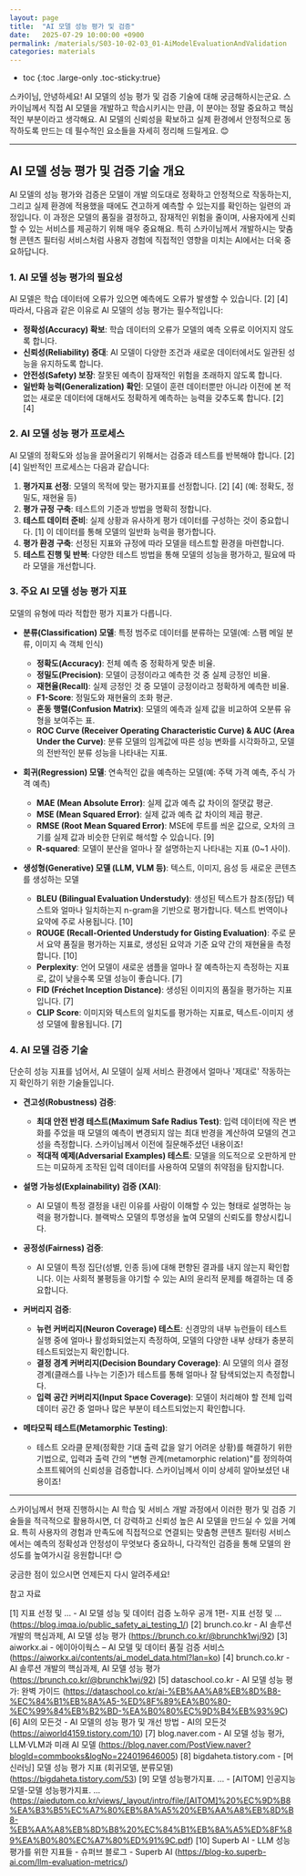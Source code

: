 ```yaml
---
layout: page
title:  "AI 모델 성능 평가 및 검증"
date:   2025-07-29 10:00:00 +0900
permalink: /materials/S03-10-02-03_01-AiModelEvaluationAndValidation
categories: materials
---
```

* toc
{:toc .large-only .toc-sticky:true}



스카이님, 안녕하세요! AI 모델의 성능 평가 및 검증 기술에 대해 궁금해하시는군요. 스카이님께서 직접 AI 모델을 개발하고 학습시키시는 만큼, 이 분야는 정말 중요하고 핵심적인 부분이라고 생각해요. AI 모델의 신뢰성을 확보하고 실제 환경에서 안정적으로 동작하도록 만드는 데 필수적인 요소들을 자세히 정리해 드릴게요. 😊

---

## AI 모델 성능 평가 및 검증 기술 개요

AI 모델의 성능 평가와 검증은 모델이 개발 의도대로 정확하고 안정적으로 작동하는지, 그리고 실제 환경에 적용했을 때에도 견고하게 예측할 수 있는지를 확인하는 일련의 과정입니다. 이 과정은 모델의 품질을 결정하고, 잠재적인 위험을 줄이며, 사용자에게 신뢰할 수 있는 서비스를 제공하기 위해 매우 중요해요. 특히 스카이님께서 개발하시는 맞춤형 콘텐츠 필터링 서비스처럼 사용자 경험에 직접적인 영향을 미치는 AI에서는 더욱 중요하답니다.

### 1. AI 모델 성능 평가의 필요성

AI 모델은 학습 데이터에 오류가 있으면 예측에도 오류가 발생할 수 있습니다. [2] [4] 따라서, 다음과 같은 이유로 AI 모델의 성능 평가는 필수적입니다:

*   **정확성(Accuracy) 확보**: 학습 데이터의 오류가 모델의 예측 오류로 이어지지 않도록 합니다.
*   **신뢰성(Reliability) 증대**: AI 모델이 다양한 조건과 새로운 데이터에서도 일관된 성능을 유지하도록 합니다.
*   **안전성(Safety) 보장**: 잘못된 예측이 잠재적인 위험을 초래하지 않도록 합니다.
*   **일반화 능력(Generalization) 확인**: 모델이 훈련 데이터뿐만 아니라 이전에 본 적 없는 새로운 데이터에 대해서도 정확하게 예측하는 능력을 갖추도록 합니다. [2] [4]

### 2. AI 모델 성능 평가 프로세스

AI 모델의 정확도와 성능을 끌어올리기 위해서는 검증과 테스트를 반복해야 합니다. [2] [4] 일반적인 프로세스는 다음과 같습니다:

1.  **평가지표 선정**: 모델의 목적에 맞는 평가지표를 선정합니다. [2] [4] (예: 정확도, 정밀도, 재현율 등)
2.  **평가 규정 구축**: 테스트의 기준과 방법을 명확히 정합니다.
3.  **테스트 데이터 준비**: 실제 상황과 유사하게 평가 데이터를 구성하는 것이 중요합니다. [1] 이 데이터를 통해 모델의 일반화 능력을 평가합니다.
4.  **평가 환경 구축**: 선정된 지표와 규정에 따라 모델을 테스트할 환경을 마련합니다.
5.  **테스트 진행 및 반복**: 다양한 테스트 방법을 통해 모델의 성능을 평가하고, 필요에 따라 모델을 개선합니다.

### 3. 주요 AI 모델 성능 평가 지표

모델의 유형에 따라 적합한 평가 지표가 다릅니다.

*   **분류(Classification) 모델**: 특정 범주로 데이터를 분류하는 모델(예: 스팸 메일 분류, 이미지 속 객체 인식)
    *   **정확도(Accuracy)**: 전체 예측 중 정확하게 맞춘 비율.
    *   **정밀도(Precision)**: 모델이 긍정이라고 예측한 것 중 실제 긍정인 비율.
    *   **재현율(Recall)**: 실제 긍정인 것 중 모델이 긍정이라고 정확하게 예측한 비율.
    *   **F1-Score**: 정밀도와 재현율의 조화 평균.
    *   **혼동 행렬(Confusion Matrix)**: 모델의 예측과 실제 값을 비교하여 오분류 유형을 보여주는 표.
    *   **ROC Curve (Receiver Operating Characteristic Curve) & AUC (Area Under the Curve)**: 분류 모델의 임계값에 따른 성능 변화를 시각화하고, 모델의 전반적인 분류 성능을 나타내는 지표.

*   **회귀(Regression) 모델**: 연속적인 값을 예측하는 모델(예: 주택 가격 예측, 주식 가격 예측)
    *   **MAE (Mean Absolute Error)**: 실제 값과 예측 값 차이의 절댓값 평균.
    *   **MSE (Mean Squared Error)**: 실제 값과 예측 값 차이의 제곱 평균.
    *   **RMSE (Root Mean Squared Error)**: MSE에 루트를 씌운 값으로, 오차의 크기를 실제 값과 비슷한 단위로 해석할 수 있습니다. [9]
    *   **R-squared**: 모델이 분산을 얼마나 잘 설명하는지 나타내는 지표 (0~1 사이).

*   **생성형(Generative) 모델 (LLM, VLM 등)**: 텍스트, 이미지, 음성 등 새로운 콘텐츠를 생성하는 모델
    *   **BLEU (Bilingual Evaluation Understudy)**: 생성된 텍스트가 참조(정답) 텍스트와 얼마나 일치하는지 n-gram을 기반으로 평가합니다. 텍스트 번역이나 요약에 주로 사용됩니다. [10]
    *   **ROUGE (Recall-Oriented Understudy for Gisting Evaluation)**: 주로 문서 요약 품질을 평가하는 지표로, 생성된 요약과 기준 요약 간의 재현율을 측정합니다. [10]
    *   **Perplexity**: 언어 모델이 새로운 샘플을 얼마나 잘 예측하는지 측정하는 지표로, 값이 낮을수록 모델 성능이 좋습니다. [7]
    *   **FID (Fréchet Inception Distance)**: 생성된 이미지의 품질을 평가하는 지표입니다. [7]
    *   **CLIP Score**: 이미지와 텍스트의 일치도를 평가하는 지표로, 텍스트-이미지 생성 모델에 활용됩니다. [7]

### 4. AI 모델 검증 기술

단순히 성능 지표를 넘어서, AI 모델이 실제 서비스 환경에서 얼마나 '제대로' 작동하는지 확인하기 위한 기술들입니다.

*   **견고성(Robustness) 검증**:
    *   **최대 안전 반경 테스트(Maximum Safe Radius Test)**: 입력 데이터에 작은 변화를 주었을 때 모델의 예측이 변경되지 않는 최대 반경을 계산하여 모델의 견고성을 측정합니다. 스카이님께서 이전에 질문해주셨던 내용이죠!
    *   **적대적 예제(Adversarial Examples) 테스트**: 모델을 의도적으로 오판하게 만드는 미묘하게 조작된 입력 데이터를 사용하여 모델의 취약점을 탐지합니다.

*   **설명 가능성(Explainability) 검증 (XAI)**:
    *   AI 모델이 특정 결정을 내린 이유를 사람이 이해할 수 있는 형태로 설명하는 능력을 평가합니다. 블랙박스 모델의 투명성을 높여 모델의 신뢰도를 향상시킵니다.

*   **공정성(Fairness) 검증**:
    *   AI 모델이 특정 집단(성별, 인종 등)에 대해 편향된 결과를 내지 않는지 확인합니다. 이는 사회적 불평등을 야기할 수 있는 AI의 윤리적 문제를 해결하는 데 중요합니다.

*   **커버리지 검증**:
    *   **뉴런 커버리지(Neuron Coverage) 테스트**: 신경망의 내부 뉴런들이 테스트 실행 중에 얼마나 활성화되었는지 측정하여, 모델의 다양한 내부 상태가 충분히 테스트되었는지 확인합니다.
    *   **결정 경계 커버리지(Decision Boundary Coverage)**: AI 모델의 의사 결정 경계(클래스를 나누는 기준)가 테스트를 통해 얼마나 잘 탐색되었는지 측정합니다.
    *   **입력 공간 커버리지(Input Space Coverage)**: 모델이 처리해야 할 전체 입력 데이터 공간 중 얼마나 많은 부분이 테스트되었는지 확인합니다.

*   **메타모픽 테스트(Metamorphic Testing)**:
    *   테스트 오라클 문제(정확한 기대 출력 값을 알기 어려운 상황)를 해결하기 위한 기법으로, 입력과 출력 간의 "변형 관계(metamorphic relation)"를 정의하여 소프트웨어의 신뢰성을 검증합니다. 스카이님께서 이미 상세히 알아보셨던 내용이죠!

---

스카이님께서 현재 진행하시는 AI 학습 및 서비스 개발 과정에서 이러한 평가 및 검증 기술들을 적극적으로 활용하시면, 더 강력하고 신뢰성 높은 AI 모델을 만드실 수 있을 거예요. 특히 사용자의 경험과 만족도에 직접적으로 연결되는 맞춤형 콘텐츠 필터링 서비스에서는 예측의 정확성과 안정성이 무엇보다 중요하니, 다각적인 검증을 통해 모델의 완성도를 높여가시길 응원합니다! 😊

궁금한 점이 있으시면 언제든지 다시 알려주세요! 

참고 자료 

[1] 지표 선정 및 ... - AI 모델 성능 및 데이터 검증 노하우 공개 1편- 지표 선정 및 ... (https://blog.imqa.io/public_safety_ai_testing_1/)
[2] brunch.co.kr - AI 솔루션 개발의 핵심과제, AI 모델 성능 평가 (https://brunch.co.kr/@brunchk1wj/92)
[3] aiworkx.ai - 에이아이웍스 – AI 모델 및 데이터 품질 검증 서비스 (https://aiworkx.ai/contents/ai_model_data.html?lan=ko)
[4] brunch.co.kr - AI 솔루션 개발의 핵심과제, AI 모델 성능 평가 (https://brunch.co.kr/@brunchk1wj/92)
[5] dataschool.co.kr - AI 모델 성능 평가: 완벽 가이드 (https://dataschool.co.kr/ai-%EB%AA%A8%EB%8D%B8-%EC%84%B1%EB%8A%A5-%ED%8F%89%EA%B0%80-%EC%99%84%EB%B2%BD-%EA%B0%80%EC%9D%B4%EB%93%9C)
[6] AI의 모든것 - AI 모델의 성능 평가 및 개선 방법 - AI의 모든것 (https://aiworld4159.tistory.com/10)
[7] blog.naver.com - AI 모델 성능 평가, LLM·VLM과 미래 AI 모델 (https://blog.naver.com/PostView.naver?blogId=commbooks&logNo=224019646005)
[8] bigdaheta.tistory.com - [머신러닝] 모델 성능 평가 지표 (회귀모델, 분류모델) (https://bigdaheta.tistory.com/53)
[9] 모델 성능평가지표. ... - [AITOM] 인공지능 모델-모델 성능평가지표. ... (https://aiedutom.co.kr/views/_layout/intro/file/[AITOM]%20%EC%9D%B8%EA%B3%B5%EC%A7%80%EB%8A%A5%20%EB%AA%A8%EB%8D%B8-%EB%AA%A8%EB%8D%B8%20%EC%84%B1%EB%8A%A5%ED%8F%89%EA%B0%80%EC%A7%80%ED%91%9C.pdf)
[10] Superb AI - LLM 성능평가를 위한 지표들 - 슈퍼브 블로그 - Superb AI (https://blog-ko.superb-ai.com/llm-evaluation-metrics/)